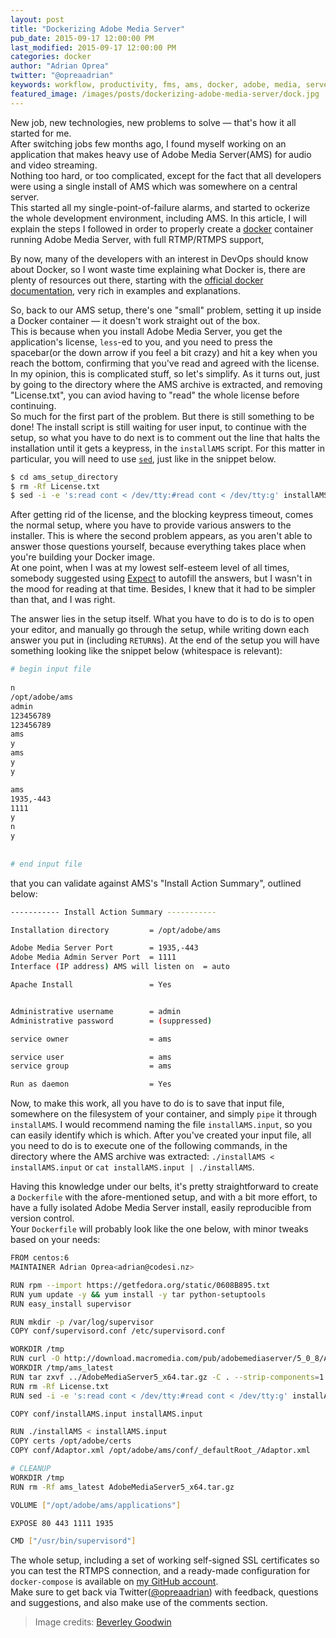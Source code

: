 ```yaml
---
layout: post
title: "Dockerizing Adobe Media Server"
pub_date: 2015-09-17 12:00:00 PM
last_modified: 2015-09-17 12:00:00 PM
categories: docker
author: "Adrian Oprea"
twitter: "@opreaadrian"
keywords: workflow, productivity, fms, ams, docker, adobe, media, server, flash, commitments, blog
featured_image: /images/posts/dockerizing-adobe-media-server/dock.jpg
---
```


New job, new technologies, new problems to solve &mdash; that's how it all started for me.  
After switching jobs few months ago, I found myself working on an application that makes heavy use of
Adobe Media Server(AMS) for audio and video streaming.  
Nothing too hard, or too complicated, except for the fact that all developers were using a single
install of AMS which was somewhere on a central server.  
This started all my single-point-of-failure alarms, and started to ockerize the whole development
environment, including AMS. In this article, I will explain the steps I followed in order to
properly create a [docker](https://www.docker.com/) container running Adobe Media Server, with 
full RTMP/RTMPS support, 

By now, many of the developers with an interest in DevOps should know about Docker, so I wont waste
time explaining what Docker is, there are plenty of resources out there, starting with the
[official docker documentation](https://docs.docker.com/), very rich in examples and explanations.

So, back to our AMS setup, there's one "small" problem, setting it up inside a Docker container 
&mdash; it doesn't work straight out of the box.  
This is because when you install Adobe Media Server, you get the application's  license, `less`-ed 
to you, and you need to press the spacebar(or the down arrow if you feel a  bit crazy) and hit a 
key when you reach the bottom, confirming that you've read and agreed with the license.  
In my opinion, this is complicated stuff, so let's simplify. As it turns out, just by going to the 
directory where the AMS archive is extracted, and removing "License.txt", you can aviod having to 
"read" the whole license before continuing.  
So much for the first part of the problem. But there is still something to be done! The install
script is still waiting for user input, to continue with the setup, so what you have to do
next is to comment out the line that halts the  installation until it gets a keypress, in the 
`installAMS` script. For this matter in particular, you will need to use 
[`sed`](https://www.gnu.org/software/sed/manual/sed.html), just like in the snippet below.

```bash
$ cd ams_setup_directory
$ rm -Rf License.txt
$ sed -i -e 's:read cont < /dev/tty:#read cont < /dev/tty:g' installAMS
```

After getting rid of the license, and the blocking keypress timeout, comes the normal setup, where
you have to provide various answers to the installer. This is where the second problem appears, as 
you aren't able to answer those questions yourself, because everything takes place when you're 
building your Docker image.  
At one point, when I was at my lowest self-esteem level of all times, somebody suggested using 
[Expect](http://expect.sourceforge.net/) to autofill the answers, but I wasn't in the mood for
reading at that time. Besides, I knew that it had to be simpler than that, and I was right.  

The answer lies in the setup itself. What you have to do is to do is to open your editor, and 
manually go through the setup, while writing down each answer you put in (including `RETURN`s).
At the end of the setup you will have something looking like the snippet below 
(whitespace is relevant):

```bash
# begin input file
      
n
/opt/adobe/ams 
admin
123456789
123456789
ams
y
ams
y
y

ams
1935,-443
1111
y
n
y
      
     
# end input file
```


that you can validate against AMS's "Install Action Summary", outlined below:  

```bash
----------- Install Action Summary -----------

Installation directory         = /opt/adobe/ams

Adobe Media Server Port        = 1935,-443
Adobe Media Admin Server Port  = 1111
Interface (IP address) AMS will listen on  = auto

Apache Install                 = Yes


Administrative username        = admin
Administrative password        = (suppressed)

service owner                  = ams

service user                   = ams
service group                  = ams

Run as daemon                  = Yes
```

Now, to make this work, all you have to do is to save that input file, somewhere on the filesystem 
of your container, and simply `pipe` it through `installAMS`. I would recommend naming the file 
`installAMS.input`, so you can easily identify which is which. After you've created your input file, 
all you need to do is to execute one of the following commands, in the directory where the AMS 
archive was extracted: `./installAMS < installAMS.input` or `cat installAMS.input | ./installAMS`.  


Having this knowledge under our belts, it's pretty straightforward to create a `Dockerfile` with 
the afore-mentioned setup, and with a bit more effort, to have a fully isolated Adobe Media Server
install, easily reproducible from version control.  
Your `Dockerfile` will probably look like the one below, with minor tweaks based on your needs:

```bash
FROM centos:6
MAINTAINER Adrian Oprea<adrian@codesi.nz>

RUN rpm --import https://getfedora.org/static/0608B895.txt
RUN yum update -y && yum install -y tar python-setuptools
RUN easy_install supervisor

RUN mkdir -p /var/log/supervisor
COPY conf/supervisord.conf /etc/supervisord.conf

WORKDIR /tmp
RUN curl -O http://download.macromedia.com/pub/adobemediaserver/5_0_8/AdobeMediaServer5_x64.tar.gz
WORKDIR /tmp/ams_latest
RUN tar zxvf ../AdobeMediaServer5_x64.tar.gz -C . --strip-components=1
RUN rm -Rf License.txt
RUN sed -i -e 's:read cont < /dev/tty:#read cont < /dev/tty:g' installAMS

COPY conf/installAMS.input installAMS.input

RUN ./installAMS < installAMS.input
COPY certs /opt/adobe/certs
COPY conf/Adaptor.xml /opt/adobe/ams/conf/_defaultRoot_/Adaptor.xml

# CLEANUP
WORKDIR /tmp
RUN rm -Rf ams_latest AdobeMediaServer5_x64.tar.gz

VOLUME ["/opt/adobe/ams/applications"]

EXPOSE 80 443 1111 1935

CMD ["/usr/bin/supervisord"]
```

The whole setup, including a set of working self-signed SSL certificates so you can test the RTMPS 
connection, and a ready-made configuration for `docker-compose` is available on 
[my GitHub account](https://github.com/opreaadrian/docker-adobe-media-server).  
Make sure to get back via Twitter([@opreaadrian](https://twitter.com/opreaadrian)) with feedback, 
questions and suggestions, and also make use of the comments section.

> Image credits: [Beverley Goodwin](https://www.flickr.com/photos/bevgoodwin/)
